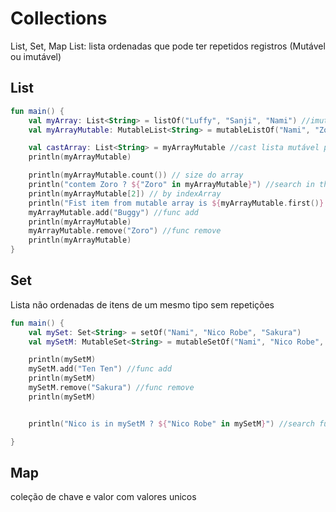 # Collections

List, Set, Map
List: lista ordenadas que pode ter repetidos registros (Mutável ou imutável)

## List
```kotlin
fun main() {
    val myArray: List<String> = listOf("Luffy", "Sanji", "Nami") //imutável
    val myArrayMutable: MutableList<String> = mutableListOf("Nami", "Zoro", "Nico robe", "Chopper", "Zoro") //mutável

    val castArray: List<String> = myArrayMutable //cast lista mutável para imutável
    println(myArrayMutable)

    println(myArrayMutable.count()) // size do array
    println("contem Zoro ? ${"Zoro" in myArrayMutable}") //search in the array
    println(myArrayMutable[2]) // by indexArray
    println("Fist item from mutable array is ${myArrayMutable.first()} \nLast item from mutable list is ${myArrayMutable.last()}") // funcs last,first
    myArrayMutable.add("Buggy") //func add
    println(myArrayMutable)
    myArrayMutable.remove("Zoro") //func remove
    println(myArrayMutable)
}
```
## Set
Lista não ordenadas de itens de um mesmo tipo sem repetições
```kotlin
fun main() {
    val mySet: Set<String> = setOf("Nami", "Nico Robe", "Sakura")
    val mySetM: MutableSet<String> = mutableSetOf("Nami", "Nico Robe", "Sakura", "Nami", "Nico Robe", "Sakura")

    println(mySetM)
    mySetM.add("Ten Ten") //func add
    println(mySetM)
    mySetM.remove("Sakura") //func remove
    println(mySetM)


    println("Nico is in mySetM ? ${"Nico Robe" in mySetM}") //search func 

}
```

## Map
coleção de chave e valor com valores unicos
